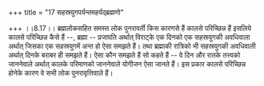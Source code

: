 +++
title = "17 सहस्रयुगपर्यन्तमहर्यद्ब्रह्मणो"

+++
।।8.17।। ब्रह्मलोकसहित समस्त लोक पुनरावर्ती किस कारणसे हैं कालसे
परिच्छिन्न हैं इसलिये कालसे परिच्छिन्न कैसे हैं --, ब्रह्मा -- प्रजापति
अर्थात् विराट्के एक दिनको एक सहस्रयुगकी अवधिवाला अर्थात् जिसका एक
सहस्रयुगमें अन्त हो ऐसा समझते हैं। तथा ब्रह्माकी रात्रिको भी सहस्रयुगकी
अवधिवाली अर्थात् दिनके बराबर ही समझते हैं। ऐसा कौन समझते हैं सो कहते हैं
-- वे दिन और रातके तत्त्वको जाननेवाले अर्थात् कालके परिमाणको जाननेवाले
योगीजन ऐसा जानते हैं। इस प्रकार कालसे परिच्छिन्न होनेके कारण वे सभी लोक
पुनरावृत्तिवाले हैं।

